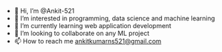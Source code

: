 - 👋 Hi, I’m @Ankit-521
- 👀 I’m interested in programming, data science and machine learning
- 🌱 I’m currently learning web application development
- 💞️ I’m looking to collaborate on any ML project
- 📫 How to reach me ankitkumarns521@gmail.com

<!---
Ankit-521/Ankit-521 is a ✨ special ✨ repository because its `README.md` (this file) appears on your GitHub profile.
You can click the Preview link to take a look at your changes.
--->
